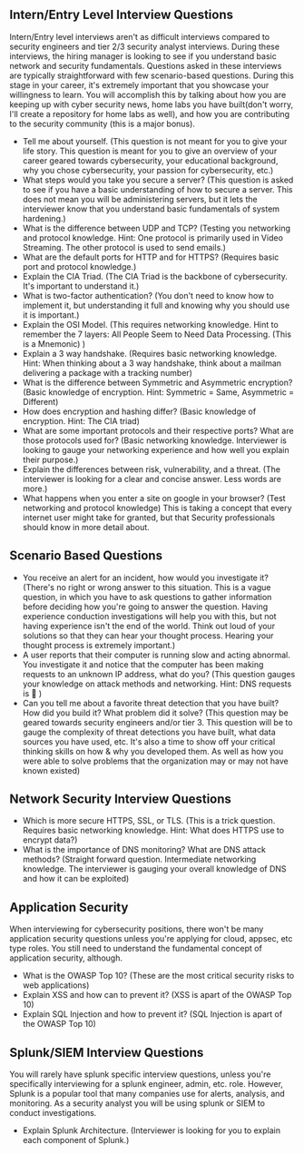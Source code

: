 ## Intern/Entry Level Interview Questions
Intern/Entry level interviews aren't as difficult interviews compared to security engineers and tier 2/3 security analyst interviews. During these interviews, the hiring manager is looking to see if you understand basic network and security fundamentals. Questions asked in these interviews are typically straightforward with few scenario-based questions. During this stage in your career, it's extremely important that you showcase your willingness to learn. You will accomplish this by talking about how you are keeping up with cyber security news, home labs you have built(don't worry, I'll create a repository for home labs as well), and how you are contributing to the security community (this is a major bonus).
* Tell me about yourself. (This question is not meant for you to give your life story. This question is meant for you to give an overview of your career  geared towards cybersecurity, your educational background, why you chose cybersecurity, your passion for cybersecurity, etc.)
* What steps would you take you secure a server? (This question is asked to see if you have a basic understanding of how to secure a server. This does not mean you will be administering servers, but it lets the interviewer know that you understand basic fundamentals of system hardening.)
* What is the difference between UDP and TCP? (Testing you networking and protocol knowledge. Hint: One protocol is primarily used in Video Streaming. The other protocol is used to send emails.)
* What are the default ports for HTTP and for HTTPS? (Requires basic port and protocol knowledge.)
* Explain the CIA Triad. (The CIA Triad is the backbone of cybersecurity. It's important to understand it.)
* What is two-factor authentication? (You don't need to know how to implement it, but understanding it full and knowing why you should use it is important.)
* Explain the OSI Model. (This requires networking knowledge. Hint to remember the 7 layers: All People Seem to Need Data Processing. (This is a Mnemonic) )
* Explain a 3 way handshake. (Requires basic networking knowledge. Hint: When thinking about a 3 way handshake, think about a mailman delivering a package with a tracking number)
* What is the difference between Symmetric and Asymmetric encryption? (Basic knowledge of encryption. Hint: Symmetric = Same, Asymmetric = Different)
* How does encryption and hashing differ? (Basic knowledge of encryption. Hint: The CIA triad)
* What are some important protocols and their respective ports? What are those protocols used for? (Basic networking knowledge. Interviewer is looking to gauge your networking experience and how well you explain their purpose.)
* Explain the differences between risk, vulnerability, and a threat. (The interviewer is looking for a clear and concise answer. Less words are more.)
* What happens when you enter a site on google in your browser? (Test networking and protocol knowledge)
This is taking a concept that every internet user might take for granted, but that Security professionals should know in more detail about.


## Scenario Based Questions
* You receive an alert for an incident, how would you investigate it? (There's no right or wrong answer to this situation. This is a vague question, in which you have to ask questions to gather information before deciding how you're going to answer the question. Having experience conduction investigations will help you with this, but not having experience isn't the end of the world. Think out loud of your solutions so that they can hear your thought process. Hearing your thought process is extremely important.)
* A user reports that their computer is running slow and acting abnormal. You investigate it and notice that the computer has been making requests to an unknown IP address, what do you? (This question gauges your knowledge on attack methods and networking. Hint: DNS requests is  🔑 )
* Can you tell me about a favorite threat detection that you have built? How did you build it? What problem did it solve? (This question may be geared towards security engineers and/or tier 3. This question will be to gauge the complexity of threat detections you have built, what data sources you have used, etc. It's also a time to show off your critical thinking skills on how & why you developed them. As well as how you were able to solve problems that the organization may or may not have known existed)

## Network Security Interview Questions
* Which is more secure HTTPS, SSL, or TLS. (This is a trick question. Requires basic networking knowledge. Hint: What does HTTPS use to encrypt data?)
* What is the importance of DNS monitoring? What are DNS attack methods? (Straight forward question. Intermediate networking knowledge. The interviewer is gauging your overall knowledge of DNS and how it can be exploited)

## Application Security
When interviewing for cybersecurity positions, there won't be many application security questions unless you're applying for cloud, appsec, etc type roles. You still need to understand the fundamental concept of application security, although.
* What is the OWASP Top 10? (These are the most critical security risks to web applications)
* Explain XSS and how can to prevent it? (XSS is apart of the OWASP Top 10)
* Explain SQL Injection and how to prevent it? (SQL Injection is apart of the OWASP Top 10)


## Splunk/SIEM Interview Questions
You will rarely have splunk specific interview questions, unless you're specifically interviewing for a splunk engineer, admin, etc. role. However, Splunk is a popular tool that many companies use for alerts, analysis, and monitoring. As a security analyst you will be using splunk or SIEM to conduct investigations.
* Explain Splunk Architecture. (Interviewer is looking for you to explain each component of Splunk.)
